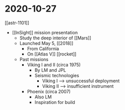 # 2020-10-27

[[astr-1101]]

- [[InSight]] mission presentation
  - Study the deep interior of [[Mars]]
  - Launched May 5, [[2018]]
    - From California
    - On [[Atlas V]] [[rocket]]
  - Past missions
    - Viking I and II (circa 1975)
      - By LM and JPL
      - Seismic technologies
        - Viking I --> unsuccessful deployment
        - Viking II --> insufficient instrument
    - Phoenix (circa 2007)
      - Also LM
      - Inspiration for build


